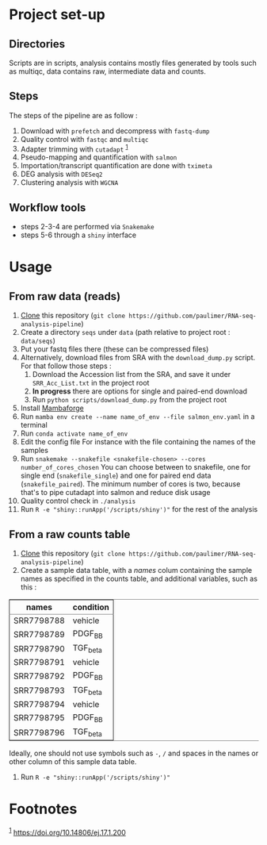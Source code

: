 

# Project set-up


## Directories

Scripts are in scripts, analysis contains mostly files generated by tools such as multiqc, data contains raw, intermediate data and counts.


## Steps

The steps of the pipeline are as follow :

1.  Download with `prefetch` and decompress with `fastq-dump`
2.  Quality control with `fastqc` and `multiqc`
3.  Adapter trimming with `cutadapt` <sup><a id="fnr.1" class="footref" href="#fn.1">1</a></sup>
4.  Pseudo-mapping and quantification with `salmon`
5.  Importation/transcript quantification are done with `tximeta`
6.  DEG analysis with `DESeq2`
7.  Clustering analysis with `WGCNA`


## Workflow tools

-   steps 2-3-4 are performed via `Snakemake`
-   steps 5-6 through a `shiny` interface


# Usage


## From raw data (reads)

1.  [Clone](https://www.git-scm.com/docs/git-clone) this repository (`git clone https://github.com/paulimer/RNA-seq-analysis-pipeline`)
2.  Create a directory `seqs` under `data` (path relative to project root : `data/seqs`)
3.  Put your fastq files there (these can be compressed files)
4.  Alternatively, download files from SRA with the `download_dump.py` script.
    For that follow those steps :
    1.  Download the Accession list from the SRA, and save it under `SRR_Acc_List.txt` in the project root
    2.  **In progress** there are options for single and paired-end download
    3.  Run `python scripts/download_dump.py` from the project root
5.  Install [Mambaforge](https://github.com/conda-forge/miniforge#mambaforge)
6.  Run `mamba env create --name name_of_env --file salmon_env.yaml` in a terminal
7.  Run `conda activate name_of_env`
8.  Edit the config file
    For instance with the file containing the names of the samples
9.  Run `snakemake --snakefile <snakefile-chosen> --cores number_of_cores_chosen`
    You can choose between to snakefile, one for single end (`snakefile_single`) and one for paired end data (`snakefile_paired`).
    The minimum number of cores is two, because that's to pipe cutadapt into salmon and reduce disk usage
10. Quality control check in `./analysis`
11. Run `R -e "shiny::runApp('/scripts/shiny')"` for the rest of the analysis


## From a raw counts table

1.  [Clone](https://www.git-scm.com/docs/git-clone) this repository (`git clone https://github.com/paulimer/RNA-seq-analysis-pipeline`)
2.  Create a sample data table, with a *names* colum containing the sample names as specified in the counts table, and additional variables, such as this :

<table border="2" cellspacing="0" cellpadding="6" rules="groups" frame="hsides">


<colgroup>
<col  class="org-left" />

<col  class="org-left" />
</colgroup>
<thead>
<tr>
<th scope="col" class="org-left">names</th>
<th scope="col" class="org-left">condition</th>
</tr>
</thead>

<tbody>
<tr>
<td class="org-left">SRR7798788</td>
<td class="org-left">vehicle</td>
</tr>


<tr>
<td class="org-left">SRR7798789</td>
<td class="org-left">PDGF<sub>BB</sub></td>
</tr>


<tr>
<td class="org-left">SRR7798790</td>
<td class="org-left">TGF<sub>beta</sub></td>
</tr>


<tr>
<td class="org-left">SRR7798791</td>
<td class="org-left">vehicle</td>
</tr>


<tr>
<td class="org-left">SRR7798792</td>
<td class="org-left">PDGF<sub>BB</sub></td>
</tr>


<tr>
<td class="org-left">SRR7798793</td>
<td class="org-left">TGF<sub>beta</sub></td>
</tr>


<tr>
<td class="org-left">SRR7798794</td>
<td class="org-left">vehicle</td>
</tr>


<tr>
<td class="org-left">SRR7798795</td>
<td class="org-left">PDGF<sub>BB</sub></td>
</tr>


<tr>
<td class="org-left">SRR7798796</td>
<td class="org-left">TGF<sub>beta</sub></td>
</tr>
</tbody>
</table>

Ideally, one should not use symbols such as `-`, `/` and spaces in the names or other column of this sample data table.

1.  Run `R -e "shiny::runApp('/scripts/shiny')"`


# Footnotes

<sup><a id="fn.1" href="#fnr.1">1</a></sup> <https://doi.org/10.14806/ej.17.1.200>

